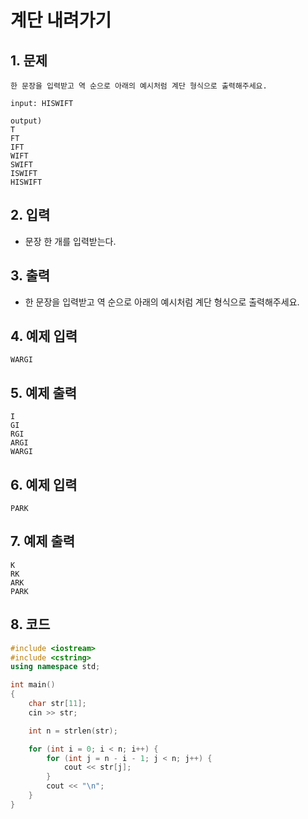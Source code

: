 # 계단 내려가기 #

## 1. 문제

```
한 문장을 입력받고 역 순으로 아래의 예시처럼 계단 형식으로 출력해주세요.

input: HISWIFT

output)
T
FT
IFT
WIFT
SWIFT
ISWIFT
HISWIFT
```

## 2. 입력
- 문장 한 개를 입력받는다.

## 3. 출력
- 한 문장을 입력받고 역 순으로 아래의 예시처럼 계단 형식으로 출력해주세요.

## 4. 예제 입력
```
WARGI
```

## 5. 예제 출력
```
I
GI
RGI
ARGI
WARGI
```

## 6. 예제 입력

```
PARK
```

## 7. 예제 출력

```
K
RK
ARK
PARK
```

## 8. 코드

```c++
#include <iostream>
#include <cstring>
using namespace std;

int main()
{
    char str[11];
    cin >> str;

    int n = strlen(str);

    for (int i = 0; i < n; i++) {
        for (int j = n - i - 1; j < n; j++) {
            cout << str[j];
        }
        cout << "\n";
    }
}
```

